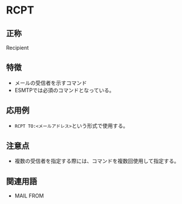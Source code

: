 

# RCPT
## 正称
Recipient
## 特徴
- メールの受信者を示すコマンド
- ESMTPでは必須のコマンドとなっている。
## 応用例
- `RCPT TO:<メールアドレス>`という形式で使用する。
## 注意点
- 複数の受信者を指定する際には、コマンドを複数回使用して指定する。
## 関連用語
- MAIL FROM